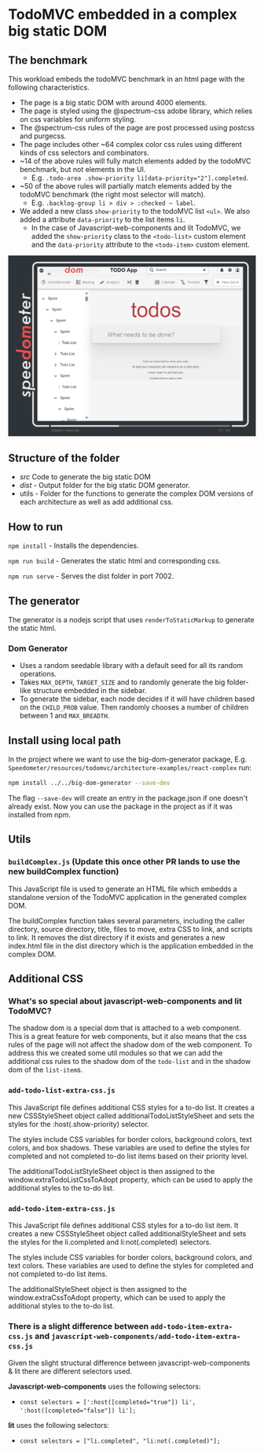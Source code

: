 # TodoMVC embedded in a complex big static DOM

## The benchmark

This workload embeds the todoMVC benchmark in an html page with the following characteristics.

- The page is a big static DOM with around 4000 elements.
- The page is styled using the @spectrum-css adobe library, which relies on css variables for uniform styling.
- The @spectrum-css rules of the page are post processed using postcss and purgecss.
- The page includes other ~64 complex color css rules using different kinds of css selectors and combinators.
- ~14 of the above rules will fully match elements added by the todoMVC benchmark, but not elements in the UI.
  - E.g. `.todo-area .show-priority li[data-priority="2"].completed`.
- ~50 of the above rules will partially match elements added by the todoMVC benchmark (the right most selector will match).
  - E.g. `.backlog-group li > div > :checked ~ label`.
- We added a new class `show-priority` to the todoMVC list `<ul>`. We also added a attribute `data-priority` to the list items `li`.
    - In the case of Javascript-web-components and lit TodoMVC, we added the `show-priority` class to the `<todo-list>` custom element and the `data-priority` attribute to the `<todo-item>` custom element.

<p align = "center">
<img src="complex-dom-workload.png" alt="workload" width="800"/>
</p>

## Structure of the folder

- _src_ Code to generate the big static DOM
- _dist_ - Output folder for the big static DOM generator.
- utils - Folder for the functions to generate the complex DOM versions of each architecture as well as add additional css.

## How to run

`npm install` - Installs the dependencies.

`npm run build` - Generates the static html and corresponding css.

`npm run serve` - Serves the dist folder in port 7002.

## The generator

The generator is a nodejs script that uses `renderToStaticMarkup` to generate the static html.

### Dom Generator

- Uses a random seedable library with a default seed for all its random operations.
- Takes `MAX_DEPTH`, `TARGET_SIZE` and to randomly generate the big folder-like structure embedded in the sidebar.
- To generate the sidebar, each node decides if it will have children based on the `CHILD_PROB` value. Then randomly chooses a number of children between 1 and `MAX_BREADTH`.

## Install using local path

In the project where we want to use the big-dom-generator package, E.g. `Speedometer/resources/todomvc/architecture-examples/react-complex` run:

```bash
npm install ../../big-dom-generator --save-dev
```

The flag `--save-dev` will create an entry in the package.json if one doesn't already exist. Now you can use the package in the project as if it was installed from npm.

## Utils
### `buildComplex.js` (Update this once other PR lands to use the new buildComplex function)
This JavaScript file is used to generate an HTML file which embedds a standalone version of the TodoMVC application in the generated complex DOM.

The buildComplex function takes several parameters, including the caller directory, source directory, title, files to move, extra CSS to link, and scripts to link. It removes the dist directory if it exists and generates a new index.html file in the dist directory which is the application embedded in the complex DOM. 

## Additional CSS

### What's so special about javascript-web-components and lit TodoMVC?

The shadow dom is a special dom that is attached to a web component. This is a great feature for web components, but it also means that the css rules of the page will not affect the shadow dom of the web component. To address this we created some util modules so that we can add the additional css rules to the shadow dom of the `todo-list` and in the shadow dom of the `list-item`s.

### `add-todo-list-extra-css.js`
This JavaScript file defines additional CSS styles for a to-do list. It creates a new CSSStyleSheet object called additionalTodoListStyleSheet and sets the styles for the :host(.show-priority) selector.

The styles include CSS variables for border colors, background colors, text colors, and box shadows. These variables are used to define the styles for completed and not completed to-do list items based on their priority level.

The additionalTodoListStyleSheet object is then assigned to the window.extraTodoListCssToAdopt property, which can be used to apply the additional styles to the to-do list.

### `add-todo-item-extra-css.js`
This JavaScript file defines additional CSS styles for a to-do list item. It creates a new CSSStyleSheet object called additionalStyleSheet and sets the styles for the li.completed and li:not(.completed) selectors.

The styles include CSS variables for border colors, background colors, and text colors. These variables are used to define the styles for completed and not completed to-do list items.

The additionalStyleSheet object is then assigned to the window.extraCssToAdopt property, which can be used to apply the additional styles to the to-do list.

### There is a slight difference between `add-todo-item-extra-css.js` and `javascript-web-components/add-todo-item-extra-css.js`
Given the slight structural difference between javascript-web-components & lit there are different selectors used.

**Javascript-web-components** uses the following selectors:
- `const selectors = [':host([completed="true"]) li', ':host([completed="false"]) li'];`

**lit** uses the following selectors:
- `const selectors = ["li.completed", "li:not(.completed)"];`